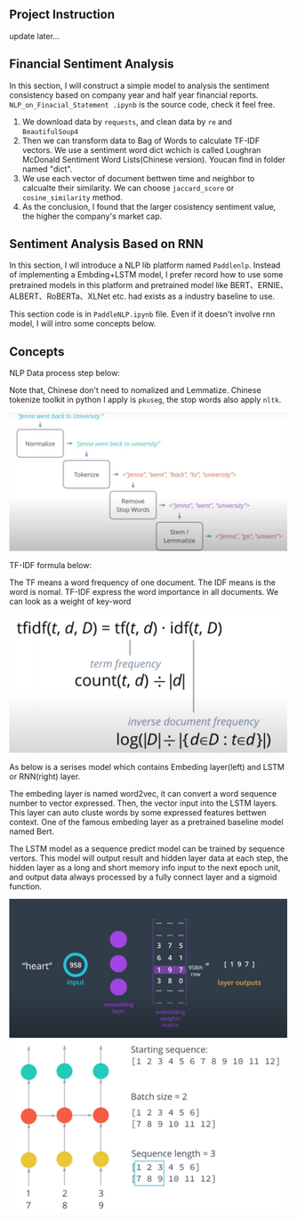 ## Project Instruction
update later...

## Financial Sentiment Analysis
In this section, I will construct a simple model to analysis the sentiment consistency based on company year and half year financial reports. `NLP_on_Finacial_Statement
.ipynb` is the source code, check it feel free.

  1. We download data by `requests`, and clean data by `re` and `BeautifulSoup4` 
  2. Then we can transform data to Bag of Words to calculate TF-IDF vectors. We use a sentiment word dict wchich is called Loughran McDonald Sentiment Word Lists(Chinese version). Youcan find in folder named "dict". 
  3. We use each vector of document bettwen time and neighbor to calcualte their similarity. We can choose `jaccard_score` or `cosine_similarity` method.
  4. As the conclusion, I found that the larger cosistency sentiment value, the higher the company's market cap.

## Sentiment Analysis Based on RNN
In this section, I wll introduce a NLP lib platform named `Paddlenlp`. Instead of implementing a Embding+LSTM model, I prefer record how to use some pretrained models in this platform and pretrained model like BERT、ERNIE、ALBERT、RoBERTa、XLNet etc. had exists as a industry baseline to use.

This section code is in `PaddleNLP.ipynb` file. Even if it doesn't involve rnn model, I will intro some concepts below.

## Concepts
NLP Data process step below: 

Note that, Chinese don't need to nomalized and Lemmatize. Chinese tokenize toolkit in python I apply is `pkuseg`, the stop words also apply `nltk`.

<img src="images/1.jpg" width="500px">

TF-IDF formula below:

The TF means a word frequency of one document. The IDF means is the word is nomal. TF-IDF express the word importance in all documents. We can look as a weight of key-word

<img src="images/2.jpg" width="500px">

As below is a serises model which contains Embeding layer(left) and LSTM or RNN(right) layer. 

The embeding layer is named word2vec, it can convert a word sequence number to vector expressed. Then, the vector input into the LSTM layers. This layer can auto cluste words by some expressed features bettwen context. One of the famous embeding layer as a pretrained baseline model named Bert.

The LSTM model as a sequence predict model can be trained by sequence vertors. This model will output result and hidden layer data at each step, the hidden layer as a long and short memory info input to the next epoch unit, and output data always processed by a fully connect layer and a sigmoid function.


<img src="images/3.jpg" width="500px"><img src="images/4.jpg" width="500px">
